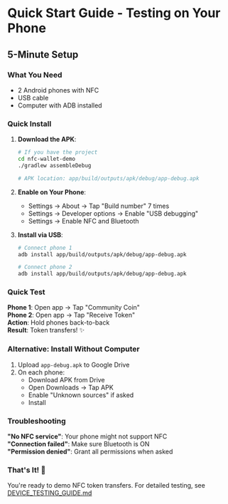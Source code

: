 # Quick Start Guide - Testing on Your Phone

## 5-Minute Setup

### What You Need
- 2 Android phones with NFC
- USB cable
- Computer with ADB installed

### Quick Install

1. **Download the APK**:
   ```bash
   # If you have the project
   cd nfc-wallet-demo
   ./gradlew assembleDebug
   
   # APK location: app/build/outputs/apk/debug/app-debug.apk
   ```

2. **Enable on Your Phone**:
   - Settings → About → Tap "Build number" 7 times
   - Settings → Developer options → Enable "USB debugging"
   - Settings → Enable NFC and Bluetooth

3. **Install via USB**:
   ```bash
   # Connect phone 1
   adb install app/build/outputs/apk/debug/app-debug.apk
   
   # Connect phone 2
   adb install app/build/outputs/apk/debug/app-debug.apk
   ```

### Quick Test

**Phone 1**: Open app → Tap "Community Coin"  
**Phone 2**: Open app → Tap "Receive Token"  
**Action**: Hold phones back-to-back  
**Result**: Token transfers! ✨

### Alternative: Install Without Computer

1. Upload `app-debug.apk` to Google Drive
2. On each phone:
   - Download APK from Drive
   - Open Downloads → Tap APK
   - Enable "Unknown sources" if asked
   - Install

### Troubleshooting

**"No NFC service"**: Your phone might not support NFC  
**"Connection failed"**: Make sure Bluetooth is ON  
**"Permission denied"**: Grant all permissions when asked

### That's It! 🎉

You're ready to demo NFC token transfers. For detailed testing, see [DEVICE_TESTING_GUIDE.md](DEVICE_TESTING_GUIDE.md)